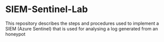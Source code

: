 # SIEM-Sentinel-Lab
This repository describes the steps and procedures used to implement a SIEM (Azure Sentinel) that is used for analysing a log generated from an honeypot
